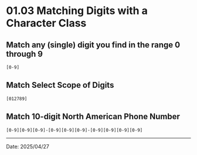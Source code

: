 # 01.03 Matching Digits with a Character Class

## Match any (single) digit you find in the range 0 through 9

```regex
[0-9]
```

## Match Select Scope of Digits

```regex
[012789]
```

## Match 10-digit North American Phone Number

```regex
[0-9][0-9][0-9]-[0-9][0-9][0-9]-[0-9][0-9][0-9][0-9]
```

---

Date: 2025/04/27